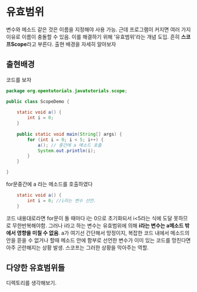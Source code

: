 # 유효범위
변수와 메소드 같은 것은 이름을 지정해야 사용 가능. 근데 프로그램이 커지면 여러 가지 이유로 이름이 충돌할 수 있음. 이를 해결하기 위해 '유효범위'라는 개념 도입.
흔히 **스코프Scope**라고 부른다. 출현 배경을 자세히 알아보자   
   
## 출현배경
코드를 보자
```java
package org.opentutorials.javatutorials.scope;

public class ScopeDemo {
	
	static void a() {
		int i = 0;
	}
	
	public static void main(String[] args) {
		for (int i = 0; i < 5; i++) {
			a(); // 중간에 a 메소드 호출
			System.out.println(i);
		}
	}

}
```
for문중간에 a 라는 메소드를 호출하였다
```java
	static void a() {
		int i = 0; //i라는 변수 선언.
	}
```
코드 내용대로라면 for문이 돌 때마다 i는 0으로 초기화되서 i<5라는 식에 도달 못하므로 무한반복해야함. 그러나 i라고 하는 변수는 유효범위에 의해 
**i라는 변수는 a메소드 밖에서 영향을 미칠 수 없음**. a가 여기선 간단해서 망정이지, 복잡한 코드 내에서 메소드의 안을 뜯을 수 없거나 할때
메소드 안에 함부로 선언한 변수가 이미 있는 코드를 망친다면 아주 곤란해지는 상황 발생. 스코프는 그러한 상황을 막아주는 역할.

## 다양한 유효범위들
디렉토리를 생각해보기. 


